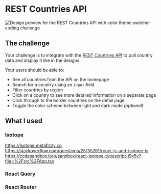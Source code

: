 # REST Countries API 

![Design preview for the REST Countries API with color theme switcher coding challenge](preview.jpg)

## The challenge

Your challenge is to integrate with the [REST Countries API](https://restcountries.com) to pull country data and display it like in the designs.

Your users should be able to:

- See all countries from the API on the homepage
- Search for a country using an `input` field
- Filter countries by region
- Click on a country to see more detailed information on a separate page
- Click through to the border countries on the detail page
- Toggle the color scheme between light and dark mode *(optional)*

## What I used

### Isotope
https://isotope.metafizzy.co
https://stackoverflow.com/questions/25135261/react-js-and-isotope-js
https://codesandbox.io/p/sandbox/react-isotope-typescript-i9x5v?file=%2Fsrc%2FApp.tsx

### React Query

### React Router
